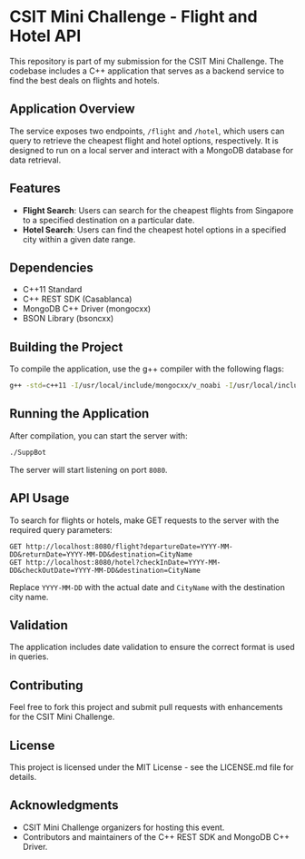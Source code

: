 # CSIT Mini Challenge - Flight and Hotel API

This repository is part of my submission for the CSIT Mini Challenge. The codebase includes a C++ application that serves as a backend service to find the best deals on flights and hotels.

## Application Overview

The service exposes two endpoints, `/flight` and `/hotel`, which users can query to retrieve the cheapest flight and hotel options, respectively. It is designed to run on a local server and interact with a MongoDB database for data retrieval.

## Features

- **Flight Search**: Users can search for the cheapest flights from Singapore to a specified destination on a particular date.
- **Hotel Search**: Users can find the cheapest hotel options in a specified city within a given date range.

## Dependencies

- C++11 Standard
- C++ REST SDK (Casablanca)
- MongoDB C++ Driver (mongocxx)
- BSON Library (bsoncxx)

## Building the Project

To compile the application, use the g++ compiler with the following flags:

```bash
g++ -std=c++11 -I/usr/local/include/mongocxx/v_noabi -I/usr/local/include/bsoncxx/v_noabi -I/usr/include/cpprest -o SuppBot main.cpp -lmongocxx -lbsoncxx -lcpprest -lssl -lcrypto -Wl,-rpath,/usr/local/lib
```

## Running the Application

After compilation, you can start the server with:

```bash
./SuppBot
```

The server will start listening on port `8080`.

## API Usage

To search for flights or hotels, make GET requests to the server with the required query parameters:

```http
GET http://localhost:8080/flight?departureDate=YYYY-MM-DD&returnDate=YYYY-MM-DD&destination=CityName
GET http://localhost:8080/hotel?checkInDate=YYYY-MM-DD&checkOutDate=YYYY-MM-DD&destination=CityName
```

Replace `YYYY-MM-DD` with the actual date and `CityName` with the destination city name.

## Validation

The application includes date validation to ensure the correct format is used in queries.

## Contributing

Feel free to fork this project and submit pull requests with enhancements for the CSIT Mini Challenge.

## License

This project is licensed under the MIT License - see the LICENSE.md file for details.

## Acknowledgments

- CSIT Mini Challenge organizers for hosting this event.
- Contributors and maintainers of the C++ REST SDK and MongoDB C++ Driver.
